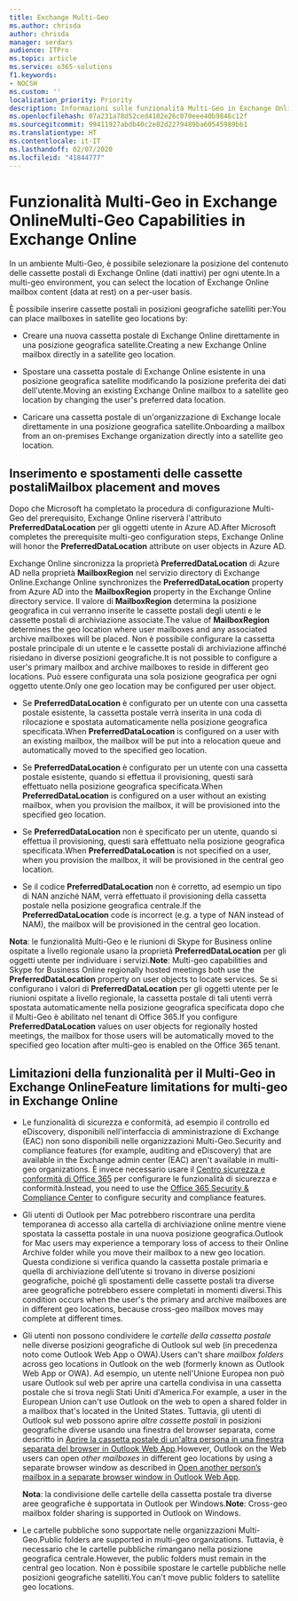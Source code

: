 ```yaml
---
title: Exchange Multi-Geo
ms.author: chrisda
author: chrisda
manager: serdars
audience: ITPro
ms.topic: article
ms.service: o365-solutions
f1.keywords:
- NOCSH
ms.custom: ''
localization_priority: Priority
description: Informazioni sulle funzionalità Multi-Geo in Exchange Online.
ms.openlocfilehash: 07a231a78d52ced4102e26c070eee40b9846c12f
ms.sourcegitcommit: 99411927abdb40c2e82d2279489ba60545989bb1
ms.translationtype: HT
ms.contentlocale: it-IT
ms.lasthandoff: 02/07/2020
ms.locfileid: "41844777"
---
```

# <a name="multi-geo-capabilities-in-exchange-online"></a><span data-ttu-id="2151c-103">Funzionalità Multi-Geo in Exchange Online</span><span class="sxs-lookup"><span data-stu-id="2151c-103">Multi-Geo Capabilities in Exchange Online</span></span>

<span data-ttu-id="2151c-104">In un ambiente Multi-Geo, è possibile selezionare la posizione del contenuto delle cassette postali di Exchange Online (dati inattivi) per ogni utente.</span><span class="sxs-lookup"><span data-stu-id="2151c-104">In a multi-geo environment, you can select the location of Exchange Online mailbox content (data at rest) on a per-user basis.</span></span>

<span data-ttu-id="2151c-105">È possibile inserire cassette postali in posizioni geografiche satelliti per:</span><span class="sxs-lookup"><span data-stu-id="2151c-105">You can place mailboxes in satellite geo locations by:</span></span>

- <span data-ttu-id="2151c-106">Creare una nuova cassetta postale di Exchange Online direttamente in una posizione geografica satellite.</span><span class="sxs-lookup"><span data-stu-id="2151c-106">Creating a new Exchange Online mailbox directly in a satellite geo location.</span></span>

- <span data-ttu-id="2151c-107">Spostare una cassetta postale di Exchange Online esistente in una posizione geografica satellite modificando la posizione preferita dei dati dell'utente.</span><span class="sxs-lookup"><span data-stu-id="2151c-107">Moving an existing Exchange Online mailbox to a satellite geo location by changing the user's preferred data location.</span></span>

- <span data-ttu-id="2151c-108">Caricare una cassetta postale di un'organizzazione di Exchange locale direttamente in una posizione geografica satellite.</span><span class="sxs-lookup"><span data-stu-id="2151c-108">Onboarding a mailbox from an on-premises Exchange organization directly into a satellite geo location.</span></span>

## <a name="mailbox-placement-and-moves"></a><span data-ttu-id="2151c-109">Inserimento e spostamenti delle cassette postali</span><span class="sxs-lookup"><span data-stu-id="2151c-109">Mailbox placement and moves</span></span>

<span data-ttu-id="2151c-110">Dopo che Microsoft ha completato la procedura di configurazione Multi-Geo del prerequisito, Exchange Online riserverà l'attributo **PreferredDataLocation** per gli oggetti utente in Azure AD.</span><span class="sxs-lookup"><span data-stu-id="2151c-110">After Microsoft completes the prerequisite multi-geo configuration steps, Exchange Online will honor the **PreferredDataLocation** attribute on user objects in Azure AD.</span></span>

<span data-ttu-id="2151c-111">Exchange Online sincronizza la proprietà **PreferredDataLocation** di Azure AD nella proprietà **MailboxRegion** nel servizio directory di Exchange Online.</span><span class="sxs-lookup"><span data-stu-id="2151c-111">Exchange Online synchronizes the **PreferredDataLocation** property from Azure AD into the **MailboxRegion** property in the Exchange Online directory service.</span></span> <span data-ttu-id="2151c-112">Il valore di **MailboxRegion** determina la posizione geografica in cui verranno inserite le cassette postali degli utenti e le cassette postali di archiviazione associate.</span><span class="sxs-lookup"><span data-stu-id="2151c-112">The value of **MailboxRegion** determines the geo location where user mailboxes and any associated archive mailboxes will be placed.</span></span> <span data-ttu-id="2151c-113">Non è possibile configurare la cassetta postale principale di un utente e le cassette postali di archiviazione affinché risiedano in diverse posizioni geografiche.</span><span class="sxs-lookup"><span data-stu-id="2151c-113">It is not possible to configure a user's primary mailbox and archive mailboxes to reside in different geo locations.</span></span> <span data-ttu-id="2151c-114">Può essere configurata una sola posizione geografica per ogni oggetto utente.</span><span class="sxs-lookup"><span data-stu-id="2151c-114">Only one geo location may be configured per user object.</span></span>

- <span data-ttu-id="2151c-115">Se **PreferredDataLocation** è configurato per un utente con una cassetta postale esistente, la cassetta postale verrà inserita in una coda di rilocazione e spostata automaticamente nella posizione geografica specificata.</span><span class="sxs-lookup"><span data-stu-id="2151c-115">When **PreferredDataLocation** is configured on a user with an existing mailbox, the mailbox will be put into a relocation queue and automatically moved to the specified geo location.</span></span>

- <span data-ttu-id="2151c-116">Se **PreferredDataLocation** è configurato per un utente con una cassetta postale esistente, quando si effettua il provisioning, questi sarà effettuato nella posizione geografica specificata.</span><span class="sxs-lookup"><span data-stu-id="2151c-116">When **PreferredDataLocation** is configured on a user without an existing mailbox, when you provision the mailbox, it will be provisioned into the specified geo location.</span></span>

- <span data-ttu-id="2151c-117">Se **PreferredDataLocation** non è specificato per un utente, quando si effettua il provisioning, questi sarà effettuato nella posizione geografica specificata.</span><span class="sxs-lookup"><span data-stu-id="2151c-117">When **PreferredDataLocation** is not specified on a user, when you provision the mailbox, it will be provisioned in the central geo location.</span></span>

- <span data-ttu-id="2151c-118">Se il codice **PreferredDataLocation** non è corretto, ad esempio un tipo di NAN anziché NAM, verrà effettuato il provisioning della cassetta postale nella posizione geografica centrale.</span><span class="sxs-lookup"><span data-stu-id="2151c-118">If the **PreferredDataLocation** code is incorrect (e.g. a type of NAN instead of NAM), the mailbox will be provisioned in the central geo location.</span></span>

<span data-ttu-id="2151c-119">**Nota**: le funzionalità Multi-Geo e le riunioni di Skype for Business online ospitate a livello regionale usano la proprietà **PreferredDataLocation** per gli oggetti utente per individuare i servizi.</span><span class="sxs-lookup"><span data-stu-id="2151c-119">**Note**: Multi-geo capabilities and Skype for Business Online regionally hosted meetings both use the **PreferredDataLocation** property on user objects to locate services.</span></span> <span data-ttu-id="2151c-120">Se si configurano i valori di **PreferredDataLocation** per gli oggetti utente per le riunioni ospitate a livello regionale, la cassetta postale di tali utenti verrà spostata automaticamente nella posizione geografica specificata dopo che il Multi-Geo è abilitato nel tenant di Office 365.</span><span class="sxs-lookup"><span data-stu-id="2151c-120">If you configure **PreferredDataLocation** values on user objects for regionally hosted meetings, the mailbox for those users will be automatically moved to the specified geo location after multi-geo is enabled on the Office 365 tenant.</span></span>

## <a name="feature-limitations-for-multi-geo-in-exchange-online"></a><span data-ttu-id="2151c-121">Limitazioni della funzionalità per il Multi-Geo in Exchange Online</span><span class="sxs-lookup"><span data-stu-id="2151c-121">Feature limitations for multi-geo in Exchange Online</span></span>

- <span data-ttu-id="2151c-122">Le funzionalità di sicurezza e conformità, ad esempio il controllo ed eDiscovery, disponibili nell'interfaccia di amministrazione di Exchange (EAC) non sono disponibili nelle organizzazioni Multi-Geo.</span><span class="sxs-lookup"><span data-stu-id="2151c-122">Security and compliance features (for example, auditing and eDiscovery) that are available in the Exchange admin center (EAC) aren't available in multi-geo organizations.</span></span> <span data-ttu-id="2151c-123">È invece necessario usare il [Centro sicurezza e conformità di Office 365](https://support.office.com/article/7e696a40-b86b-4a20-afcc-559218b7b1b8) per configurare le funzionalità di sicurezza e conformità.</span><span class="sxs-lookup"><span data-stu-id="2151c-123">Instead, you need to use the [Office 365 Security & Compliance Center](https://support.office.com/article/7e696a40-b86b-4a20-afcc-559218b7b1b8) to configure security and compliance features.</span></span>

- <span data-ttu-id="2151c-124">Gli utenti di Outlook per Mac potrebbero riscontrare una perdita temporanea di accesso alla cartella di archiviazione online mentre viene spostata la cassetta postale in una nuova posizione geografica.</span><span class="sxs-lookup"><span data-stu-id="2151c-124">Outlook for Mac users may experience a temporary loss of access to their Online Archive folder while you move their mailbox to a new geo location.</span></span> <span data-ttu-id="2151c-125">Questa condizione si verifica quando la cassetta postale primaria e quella di archiviazione dell’utente si trovano in diverse posizioni geografiche, poiché gli spostamenti delle cassette postali tra diverse aree geografiche potrebbero essere completati in momenti diversi.</span><span class="sxs-lookup"><span data-stu-id="2151c-125">This condition occurs when the user's the primary and archive mailboxes are in different geo locations, because cross-geo mailbox moves may complete at different times.</span></span>

- <span data-ttu-id="2151c-126">Gli utenti non possono condividere le *cartelle della cassetta postale* nelle diverse posizioni geografiche di Outlook sul web (in precedenza noto come Outlook Web App o OWA).</span><span class="sxs-lookup"><span data-stu-id="2151c-126">Users can't share *mailbox folders* across geo locations in Outlook on the web (formerly known as Outlook Web App or OWA).</span></span> <span data-ttu-id="2151c-127">Ad esempio, un utente nell'Unione Europea non può usare Outlook sul web per aprire una cartella condivisa in una cassetta postale che si trova negli Stati Uniti d'America.</span><span class="sxs-lookup"><span data-stu-id="2151c-127">For example, a user in the European Union can't use Outlook on the web to open a shared folder in a mailbox that's located in the United States.</span></span> <span data-ttu-id="2151c-128">Tuttavia, gli utenti di Outlook sul web possono aprire *altre cassette postali* in posizioni geografiche diverse usando una finestra del browser separata, come descritto in [Aprire la cassetta postale di un'altra persona in una finestra separata del browser in Outlook Web App](https://support.office.com/article/A909AD30-E413-40B5-A487-0EA70B763081#__toc372210362).</span><span class="sxs-lookup"><span data-stu-id="2151c-128">However, Outlook on the Web users can open *other mailboxes* in different geo locations by using a separate browser window as described in [Open another person’s mailbox in a separate browser window in Outlook Web App](https://support.office.com/article/A909AD30-E413-40B5-A487-0EA70B763081#__toc372210362).</span></span>

  <span data-ttu-id="2151c-129">**Nota**: la condivisione delle cartelle della cassetta postale tra diverse aree geografiche è supportata in Outlook per Windows.</span><span class="sxs-lookup"><span data-stu-id="2151c-129">**Note**: Cross-geo mailbox folder sharing is supported in Outlook on Windows.</span></span>

- <span data-ttu-id="2151c-130">Le cartelle pubbliche sono supportate nelle organizzazioni Multi-Geo.</span><span class="sxs-lookup"><span data-stu-id="2151c-130">Public folders are supported in multi-geo organizations.</span></span> <span data-ttu-id="2151c-131">Tuttavia, è necessario che le cartelle pubbliche rimangano nella posizione geografica centrale.</span><span class="sxs-lookup"><span data-stu-id="2151c-131">However, the public folders must remain in the central geo location.</span></span> <span data-ttu-id="2151c-132">Non è possibile spostare le cartelle pubbliche nelle posizioni geografiche satelliti.</span><span class="sxs-lookup"><span data-stu-id="2151c-132">You can't move public folders to satellite geo locations.</span></span>
